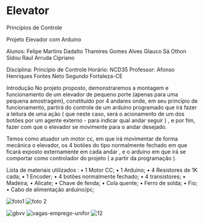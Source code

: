 # Elevator
Principios de Controle

Projeto Elevador com Arduino 

Alunos: 
   Felipe Martins Dadalto
   Thamires Gomes Alves 
   Glauco Sá Othon Sidou
   Raul Arruda Cipriano 

Disciplina: 
Princípio de Controle 
Horário: NCD35
Professor: Afonso Henriques Fontes Neto Segundo
Fortaleza-CE


Introdução
No projeto proposto, demonstraremos a montagem e funcionamento de um elevador de pequeno porte (apenas para uma pequena amostragem), constituído por 4 andares onde, em seu princípio de funcionamento, partirá do controle de um arduino programado que irá fazer a leitura de uma ação ( que neste caso, será o acionamento de um dos botões por um agente externo - para indicar qual andar seguir ) , e por fim, fazer com que o elevador se movimente para o andar desejado.

Temos como atuador um motor cc, em que irá movimentar de forma mecânica o elevador, os 4 botões do tipo normalmente fechado em que ficará exposto externamente em cada andar , e o arduino em que irá se comportar como controlador do projeto ( a partir da programação ). 


Lista de materiais utilizados :
•	1 Motor CC;
•	1 Arduino; 
•	4 Resistores de 1K cada; 
•	1 Encoder; 
•	4 botões normalmente fechado; 
•	4 transistores;
•	Madeira;
•	Alicate;
•	Chave de fenda;
•	Cola quente;
•	Ferro de solda;
•	Fio;
•	Cabo de alimentação arduino/pc;

![foto1](https://user-images.githubusercontent.com/33531249/32812682-6c0c455c-c98d-11e7-9e79-47f6cd6fb051.jpg)
![foto 2](https://user-images.githubusercontent.com/33551239/32812831-e0a0023c-c95b-11e7-8f22-2eed18600c0f.jpg)

![gbvv](https://user-images.githubusercontent.com/33531785/32812894-42807ad6-c95c-11e7-83c4-a2984860ebc9.png)
![vagas-emprego-unifor](https://user-images.githubusercontent.com/33531785/32812941-78e8d32a-c95c-11e7-9866-50f000e9a1cc.jpg)
![12](https://user-images.githubusercontent.com/33531785/32812974-9850cba0-c95c-11e7-985d-b31beb865fbe.jpg)
